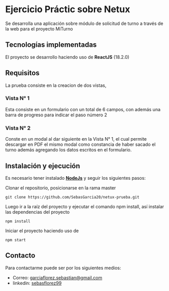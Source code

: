 # Ejercicio Práctic sobre Netux

Se desarrolla una aplicación sobre módulo de solicitud de turno a través de la web para el proyecto MiTurno
## Tecnologías implementadas

El proyecto se desarrollo haciendo uso de **ReactJS** (18.2.0)

## Requisitos

La prueba consiste en la creacion de dos vistas,

### Vista N° 1

Esta consiste en un formulario con un total de 6 campos, con además una barra de progreso para indicar el paso número 2

### Vista N° 2

Conste en un modal al dar siguiente en la Vista N° 1, el cual permite descargar en PDF el mismo modal como constancia de haber sacado el turno además agregando los datos escritos en el formulario.

## Instalación y ejecución

Es necesario tener instalado [**NodeJs**](https://nodejs.org/) y seguir los siguientes pasos:

Clonar el repositorio, posicionarse en la rama master
```shell
git clone https://github.com/SebasGarcia20/netux-prueba.git
```
Luego ir a la raíz del proyecto y ejecutar el comando npm install, así instalar las dependencias del proyecto
```shell
npm install
```

Iniciar el proyecto haciendo uso de
```shell
npm start
```

## Contacto

Para contactarme puede ser por los siguientes medios:

* Correo: garciaflorez.sebastian@gmail.com
* linkedin: [sebasflorez99](https://www.linkedin.com/in/sebasflorez99/)
